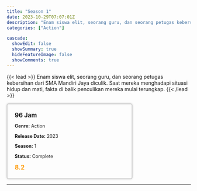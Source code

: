 ```yaml
---
title: "Season 1"
date: 2023-10-29T07:07:01Z
description: "Enam siswa elit, seorang guru, dan seorang petugas kebersihan dari SMA Mandiri Jaya diculik. Saat mereka menghadapi situasi hidup dan mati, fakta di balik penculikan mereka mulai terungkap."
categories: ["Action"]

cascade:
  showEdit: false
  showSummary: true
  hideFeatureImage: false
  showComments: true
---
```


{{< lead >}}
Enam siswa elit, seorang guru, dan seorang petugas kebersihan dari SMA Mandiri Jaya diculik. Saat mereka menghadapi situasi hidup dan mati, fakta di balik penculikan mereka mulai terungkap.
{{< /lead >}}

<style>

/* CSS for the movie information box */
        .movie-box {
            width: 300px;
            padding: 20px;
            border: 2px solid #ccc; /* Border added */
            border-radius: 5px;
            box-shadow: 0 0 5px rgba(0, 0, 0, 0.2);
        }

        /* CSS for movie title */
        .movie-title {
            font-size: 1.2em;
            font-weight: bold;
            margin-bottom: 10px;
        }

        /* CSS for movie details */
        .movie-details {
            font-size: 0.9em;
            margin-bottom: 10px;
        }

        /* CSS for movie rating */
        .movie-rating {
            font-size: 1.2em;
            font-weight: bold;
            color: #ff9900; /* IMDb's rating color */
        }
</style>

 <div class="movie-box">
        <div class="movie-title">96 Jam</div>
        <div class="movie-details">
            <p><strong>Genre:</strong> Action</p>
            <p><strong>Release Date:</strong> 2023</p>
            <p><strong>Season:</strong> 1</p>
            <p><strong>Status:</strong> Complete</p>
        </div>
        <div class="movie-rating">8.2</div>
    </div>

---
